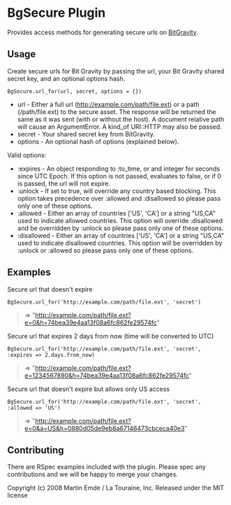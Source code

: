 BgSecure Plugin
===============

Provides access methods for generating secure urls on [BitGravity](http://bitgravity.com).


Usage
-----

Create secure urls for Bit Gravity by passing the url, your Bit Gravity shared secret key, and an optional options hash.

    BgSecure.url_for(url, secret, options = {})

* url - Either a full url (http://example.com/path/file.ext) or a path (/path/file.ext) to the secure asset. The response will be returned the same as it was sent (with or without the host). A document relative path will cause an ArgumentError. A kind_of URI::HTTP may also be passed.
* secret - Your shared secret key from BitGravity.
* options - An optional hash of options (explained below).

Valid options:

* :expires - An object responding to :to_time, or and integer for seconds since UTC Epoch. If this option is not passed, evaluates to false, or if 0 is passed, the url will not expire.
* :unlock - If set to true, will override any country based blocking. This option takes precedence over :allowed and :disallowed so please pass only one of these options.
* :allowed - Either an array of countries ['US', 'CA'] or a string "US,CA" used to indicate allowed countries. This option will override :disallowed and be overridden by :unlock so please pass only one of these options.
* :disallowed - Either an array of countries ['US', 'CA'] or a string "US,CA" used to indicate disallowed countries. This option will be overridden by :unlock or :allowed so please pass only one of these options.

Examples
--------

Secure url that doesn't expire

    BgSecure.url_for('http://example.com/path/file.ext', 'secret')

> => "http://example.com/path/file.ext?e=0&h=74bea39e4aa13f08a6fc862fe29574fc"

Secure url that expires 2 days from now (time will be converted to UTC)

    BgSecure.url_for('http://example.com/path/file.ext', 'secret', :expires => 2.days.from_now)

> => "http://example.com/path/file.ext?e=1234567890&h=74bea39e4aa13f08a6fc862fe29574fc"

Secure url that doesn't expire but allows only US access

    BgSecure.url_for('http://example.com/path/file.ext', 'secret', :allowed => 'US')

> => "http://example.com/path/file.ext?e=0&a=US&h=0880d05de9eb8a67146473cbceca40e3"


Contributing
------------

There are RSpec examples included with the plugin. Please spec any contributions and we will be happy to merge your changes.


Copyright (c) 2008 Martin Emde / La Touraine, Inc.
Released under the MIT license
